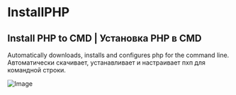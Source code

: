 # InstallPHP
## Install PHP to CMD | Установка PHP в CMD
Automatically downloads, installs and configures php for the command line.  
Автоматически скачивает, устанавливает и настраивает пхп для командной строки.

![Image](https://github.com/mmichaelKo/InstallPHP/blob/main/cmd.png)
